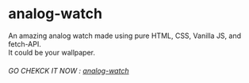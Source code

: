 # analog-watch  

An amazing analog watch made using pure HTML, CSS, Vanilla JS, and fetch-API.  
It could be your wallpaper.  


###### GO CHEKCK IT NOW : [analog-watch](https://awesome-analog-watch-99f42.web.app)

